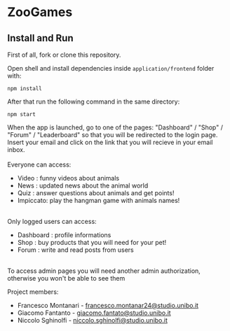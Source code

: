 # ZooGames

## Install and Run
First of all, fork or clone this repository. 

Open shell and install dependencies inside ```application/frontend``` folder with: 
```shell
npm install 
```

After that run the following command in the same directory:
```shell
npm start 
```

When the app is launched, go to one of the pages: "Dashboard" / "Shop" / "Forum" / "Leaderboard" so that you will be redirected to the login page.<br>
Insert your email and click on the link that you will recieve in your email inbox. <br><br>
Everyone can access:
- Video : funny videos about animals
- News : updated news about the animal world
- Quiz : answer questions about animals and get points!
- Impiccato: play the hangman game with animals names! <br><br>

Only logged users can access:
- Dashboard : profile informations
- Shop : buy products that you will need for your pet!
- Forum : write and read posts from users <br><br>

To access admin pages you will need another admin authorization, otherwise you won't be able to see them <br>

Project members:
- Francesco Montanari - francesco.montanar24@studio.unibo.it
- Giacomo Fantanto - giacomo.fantato@studio.unibo.it
- Niccolo Sghinolfi - niccolo.sghinolfi@studio.unibo.it

